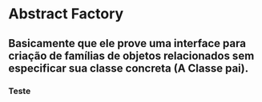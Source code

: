# Abstract Factory
## Basicamente que ele prove uma interface para criação de famílias de objetos relacionados sem especificar sua classe concreta (A Classe pai).
### Teste

